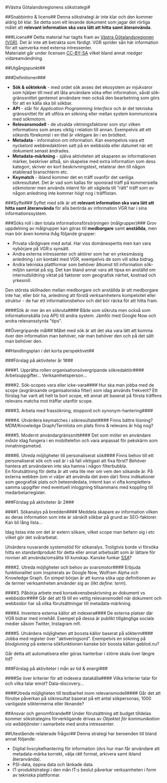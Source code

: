#Västra Götalandsregionens sökstrategi#

##Snabbintro & licens##
Denna sökstrategi är inte klar och den kommer aldrig bli klar. Se detta som ett levande dokument som jagar det rörliga målet att **relevant information ska vara lätt att hitta samt återanvända**.

###Licens##
Detta material har tagits fram av [Västra Götalandsregionen (VGR)](http://vgregion.se). Det är inte att betrakta som färdigt. VGR sprider sån här information för att samverka med externa intressenter.  
Materialet går under licensen [CC-BY-SA](https://creativecommons.org/licenses/by-sa/3.0/) vilket bland annat medger vidareanvändning.

##Utgångspunkt##

###Definitioner###

- **Sök & sökteknik** - med ordet sök avses det ekosystem av mjukvaror som hjälper till med att låta användare söka efter information, såväl sök-gränssnittet gentemot användare men också den bearbetning som görs för att en källa ska bli sökbar.
- **API** - står för *Application Programming Interface* och är det tekniska gränssnittet för att utföra en sökning eller mellan system kommunicera med sökmotorn.
- **Relevansmodell** - de utvalda viktningsfaktorer som styr vilken informations som anses viktig i relation till annan. Exempelvis att ett sökords förekomst i en titel är viktigare än i en brödtext.
- **Metadata** - information om information. Kan exempelvis vara ett nyckelord webbredaktören satt på en webbsida eller datumet när ett dokument senast ändrades.
- **Metadata-märkning** - själva aktiviteten att skaparen av informationen märker, beskriver alltså, sin skapelse med extra information som dess kategori, skriver en kort beskrivningstext, relaterar den till någon etablerad branschterm etc.
- **Keymatch** - ibland kommer det en träff ovanför det vanliga sökresultatet. Det är vad som kallas för sponsrad träff på kommersiella sökmotorer men används internt för att vägleda till "rätt" träff som av någon anledning inte kommer högt nog i träfflistan.

###Syfte###
Syftet med sök är att **relevant information ska vara lätt att hitta samt återanvända** för alla berörda av information VGR har i sina informationssystem.

###Söks roll i den totala informationsförsörjningen (målgrupper)###
Grov uppdelning av målgrupper kan göras till **medborgare** samt **anställda**, men man bör även komma ihåg följande grupper:

- Privata vårdgivare med avtal. Har viss domänexpertis men kan vara nybörjare på VGR:s synsätt.
- Andra externa intressenter och aktörer som har en yrkesmässig anledning i sin kontakt med VGR, exempelvis de som vill söka bidrag.
- Andra tekniska plattformar som behöver åtkomst till information sök-miljön samlat på sig. Det kan bland annat vara att tipsa en anställd om internutbildning viktat på faktorer som geografisk närhet, kostnad och yrkesroll.

Den största skillnaden mellan medborgare och anställda är att medborgare inte har, eller bör ha, anledning att förstå verksamhetens kompelxitet eller struktur - de har ett informationsbehov och det bör räcka för att hitta fram.

####Sök är mer än en sökruta####
Både som sökruta men också som informationskälla (via API) till andra system. Jämför med Google Now och andra relevansstyrda "tips".

##Övergripande mål##
Målet med sök är att det ska vara lätt att komma över den information man behöver, när man behöver den och på det sätt man behöver den.

##Handlingsplan i det korta perspektivet##

###Förslag på aktiviteter år 1###

####1. Upprätta rollen organisationsövergripande sökredaktör####
Arbetsuppgifter... Verksamhetsperson...

####2. Sök-scopes vara eller icke-vara####
Hur ska man jobba med de scope (avgränsande organisatoriska filter) som idag används frekvent? Ett förslag har varit att helt ta bort scope, ett annat att baserat på första träffens relevans matcha mot träffar utanför scope.

####3. Arbeta med frassökning, stoppord och synonym-hantering####


####4. Utvärdera keymatches i sökresultatet####
Finns bättre lösning? MDM/Knowledge Graph/Termlista om plats finns & relevans är hög nog?

####5. Modernt användargränssnitt####
Det som möter en användare _måste_ idag fungera i en mobiltelefon och vara anpassat för pekskärm som inmatningsmetod.

####6. Utreda möjligheter till personaliserat sök####
Finns behov till ett personaliserat sök och vad är i så fall viktigast att fixa först? Behöver hantera att användaren inte ska hamna i någon filterbubbla.  
En förutsättning för detta är att veta lite mer om vem den sökande är. På externa webben (om vi väljer att använda det även där) finns indikationer som geografisk plats och beteendedata, internt kan vi ofta komplettera samma uppgifter med eventuell inloggning tillsammans med koppling till medarbetarregister.


###Förslag på aktiviteter år 2###

####1. Sökanalys på bredden####
Meddela skapare av information vilken av deras information som inte är särskilt sökbar på grund av SEO-faktorer. Kan bli lång lista...

Idag listas inte om det är extern sökare, vilket scope man befann sig i etc vilket gör det svårarbetat.

Utvärdera nuvarande systemstöd för sökanalys. Troligtvis borde vi försöka hitta en standardprodukt för detta eller annat arbetssätt som är lättare för noviser att använda/omsätta till kunskap. Kanske funkar [SSA](http://sematext.com/search-analytics/)?

####2. Utreda möjligheter och behov av svarsmotor####
Erbjuda funktionalitet som inspirerats av Google Now, Wolfram Alpha och Knowledge Graph. En simpel början är att kunna söka upp definitionen av de termer verksamheten använder sig av (likt _define: term_).

####3. Påbörja arbete med konsekvensbeskrivning av dokument vs webbsidor####
Går det att få till en vettig relevansmodell när dokument och webbsidor har så olika förutsättningar till metadata-märkning.

####4. Inventera externa källor att indexera####
De externa platser där VGR bidrar med innehåll. Exempel på dessa är publikt tillgängliga sociala medier såsom Twitter, Instagram mfl.

####5. Utvärdera möjligheten att boosta källor baserat på sökterm####
Jobba med register över "aktiveringsord". Exempelvis en sökning på *blodgivning* på externa sökfunktionen kanske bör boosta källan geblod.nu?

Går detta att automatisera eller göras hanterbar i större skala över längre tid?

###Förslag på aktiviteter i mån av tid & energi###

####Se över kriterier för att indexera datakälla####
Vilka kriterier talar för och vilka talar emot? Data-discovery...

####Utreda möjligheten till testbarhet inom relevansmodell####
Går det att förutse påverkan på sökresultat baserat på ett antal sökpersonas, 1000 vanligaste söktermerna eller liknande?

##Ansvar och genomförande##
Under förutsättning att budget tilldelas kommer sökstrategins förverkligande drivas av *Objektet för kommunikation via webbtjänster* i samarbete med andra intressenter.

##Utestående relaterade frågor##
Denna strategi har beroenden till bland annat följande:

- Digital livscykelhantering för information (dvs hur man får användare att metadata-märka korrekt, välja rätt format, arkivera samt ibland återanvända).
- PSI-data, öppna data och länkade data.
- IT-produktstrategi i den mån IT:s beslut påverkar verksamheten i form av tekniska plattformar.